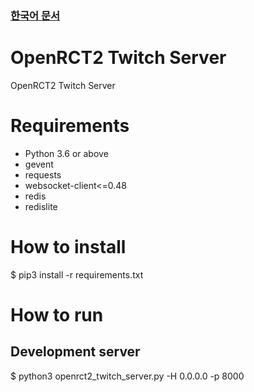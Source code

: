 ### [한국어 문서](README-ko.md)

# OpenRCT2 Twitch Server
OpenRCT2 Twitch Server

# Requirements
- Python 3.6 or above
- gevent
- requests
- websocket-client<=0.48
- redis
- redislite

# How to install
$ pip3 install -r requirements.txt

# How to run
## Development server
$ python3 openrct2_twitch_server.py -H 0.0.0.0 -p 8000
